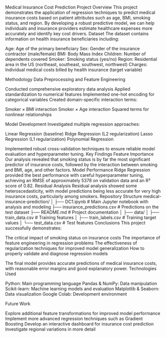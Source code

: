 Medical Insurance Cost Prediction
Project Overview
This project demonstrates the application of regression techniques to predict medical insurance costs based on patient attributes such as age, BMI, smoking status, and region. By developing a robust predictive model, we can help individuals and insurance providers estimate healthcare expenses more accurately and identify key cost drivers.
Dataset
The dataset contains information on health insurance beneficiaries including:

Age: Age of the primary beneficiary
Sex: Gender of the insurance contractor (male/female)
BMI: Body Mass Index
Children: Number of dependents covered
Smoker: Smoking status (yes/no)
Region: Residential area in the US (northeast, southeast, southwest, northwest)
Charges: Individual medical costs billed by health insurance (target variable)

Methodology
Data Preprocessing and Feature Engineering

Conducted comprehensive exploratory data analysis
Applied standardization to numerical features
Implemented one-hot encoding for categorical variables
Created domain-specific interaction terms:

Smoker × BMI interaction
Smoker × Age interaction
Squared terms for nonlinear relationships



Model Development
Investigated multiple regression approaches:

Linear Regression (baseline)
Ridge Regression (L2 regularization)
Lasso Regression (L1 regularization)
Polynomial Regression

Implemented robust cross-validation techniques to ensure reliable model evaluation and hyperparameter tuning.
Key Findings
Feature Importance
Our analysis revealed that smoking status is by far the most significant predictor of insurance costs, followed by the interaction between smoking and BMI, age, and other factors.
Model Performance
Ridge Regression provided the best performance with careful hyperparameter tuning, achieving an RMSE of approximately 5378 on validation data and an R² score of 0.82.
Residual Analysis
Residual analysis showed some heteroscedasticity, with model predictions being less accurate for very high insurance costs, particularly among smokers.
Repository Structure
medical-insurance-prediction/
│
├── DC1.ipynb                  # Main Jupyter notebook with analysis and modeling
├── insurance_predictions.csv  # Predictions on the test dataset
├── README.md                  # Project documentation
│
├── data/
│   ├── train_data.csv         # Training features
│   ├── train_labels.csv       # Training target values
│   └── test_data.csv          # Test features
Conclusions
This project successfully demonstrates:

The critical impact of smoking status on insurance costs
The importance of feature engineering in regression problems
The effectiveness of regularization techniques for improved model generalization
How to properly validate and diagnose regression models

The final model provides accurate predictions of medical insurance costs, with reasonable error margins and good explanatory power.
Technologies Used

Python: Main programming language
Pandas & NumPy: Data manipulation
Scikit-learn: Machine learning models and evaluation
Matplotlib & Seaborn: Data visualization
Google Colab: Development environment

Future Work

Explore additional feature transformations for improved model performance
Implement more advanced regression techniques such as Gradient Boosting
Develop an interactive dashboard for insurance cost prediction
Investigate regional variations in more detail
